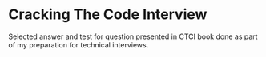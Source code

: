 # Cracking The Code Interview

Selected answer and test for question presented in CTCI book done as part of my preparation for technical interviews.